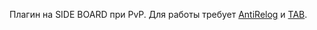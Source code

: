 Плагин на SIDE BOARD при PvP.
Для работы требует [AntiRelog](https://github.com/Leymooo/AntiRelog) и [TAB](https://github.com/NEZNAMY/TAB/).
